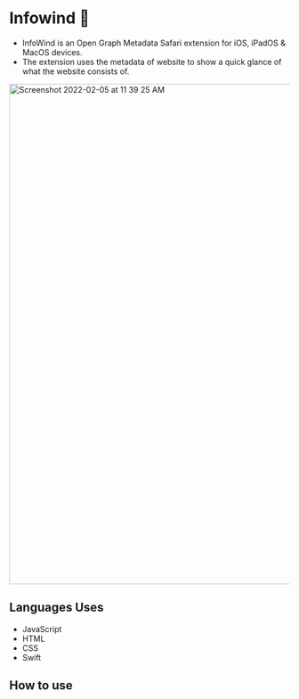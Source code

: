 # Infowind 💨
* InfoWind is an Open Graph Metadata Safari extension for iOS, iPadOS & MacOS devices.
* The extension uses the metadata of website to show a quick glance of what the website consists of.
 
<img width="898" alt="Screenshot 2022-02-05 at 11 39 25 AM" src="https://user-images.githubusercontent.com/56252259/152630951-e3de3029-c797-479e-bb2d-e594ad434d1a.png">



## Languages Uses
* JavaScript
* HTML
* CSS
* Swift

## How to use
